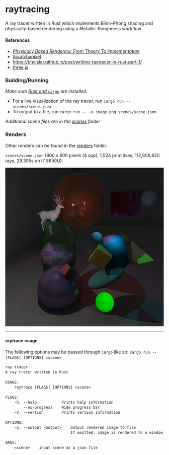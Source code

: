 # raytracing

A ray tracer written in Rust which implements Blinn-Phong shading and physically-based rendering using a Metallic-Roughness workflow

#### References
- [_Physically Based Rendering: From Theory To Implementation_](http://www.pbr-book.org/)
- [Scratchapixel](https://www.scratchapixel.com)
- https://bheisler.github.io/post/writing-raytracer-in-rust-part-1/
- [three.js](https://threejs.org/)

### Building/Running

*Make sure [Rust and `cargo`](https://www.rust-lang.org/learn/get-started) are installed.*

- For a live visualization of the ray tracer, run `cargo run -- scenes/scene.json`
- To output to a file, run `cargo run -- -o image.png scenes/scene.json`

*Additional scene files are in the [scenes](./scenes) folder*

### Renders

Other renders can be found in the [renders](./renders/renders.md) folder.

`scenes/scene.json` (800 x 800 pixels (4 spp), 1,524 primitives, 112,806,820 rays, 29.305s on i7 8650U):

![scene.json](./renders/scene.png)

----

#### raytrace usage

The following options may be passed through `cargo` like so: `cargo run -- [FLAGS] [OPTIONS] <scene>`

```
ray tracer
A ray tracer written in Rust

USAGE:
    raytrace [FLAGS] [OPTIONS] <scene>

FLAGS:
    -h, --help           Prints help information
        --no-progress    Hide progress bar
    -V, --version        Prints version information

OPTIONS:
    -o, --output <output>    Output rendered image to file
                             If omitted, image is rendered to a window

ARGS:
    <scene>    input scene as a json file
```
